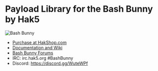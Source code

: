 # Payload Library for the Bash Bunny by Hak5

![Bash Bunny](https://www.hak5.org/wp-content/uploads/2017/10/icon3-169x169.png)

* [Purchase at HakShop.com](https://hakshop.com/products/bash-bunny "Purchase at HakShop.com")
* [Documentation and Wiki](http://wiki.bashbunny.com/#!index.md "Documentation and Wiki")
* [Bash Bunny Forums](https://forums.hak5.org/index.php?/forum/92-bash-bunny/ "Bash Bunny Forums")
* IRC: irc.hak5.org #BashBunny
* Discord:  https://discord.gg/WuteWPf
